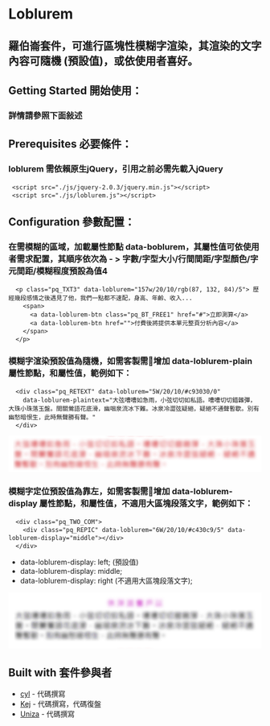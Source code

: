 # Loblurem
## 羅伯崙套件，可進行區塊性模糊字渲染，其渲染的文字內容可隨機 (預設值)，或依使用者喜好。

## Getting Started 開始使用：
### 詳情請參照下面敍述

## Prerequisites 必要條件：
### loblurem 需依賴原生jQuery，引用之前必需先載入jQuery
 ```
  <script src="./js/jquery-2.0.3/jquery.min.js"></script>
  <script src="./js/loblurem.js"></script>
 ```

## Configuration 參數配置：
### 在需模糊的區域，加載屬性節點 data-boblurem，其屬性值可依使用者需求配置，其順序依次為 - > 字數/字型大小/行間間距/字型顏色/字元間距/模糊程度預設為值4
```
  <p class="pq_TXT3" data-loblurem="157w/20/10/rgb(87, 132, 84)/5"> 歷經幾段感情之後遇見了他，我們一點都不速配，身高、年齡、收入...
    <span>
      <a data-loblurem-btn class="pq_BT_FREE1" href="#">立即測算</a>
      <a data-loblurem-btn href="">付費後將提供本單元整頁分析內容</a>
    </span>
  </p>
```
### 模糊字渲染預設值為隨機，如需客製需增加 data-loblurem-plain 屬性節點，和屬性值，範例如下：
```
  <div class="pq_RETEXT" data-loblurem="5W/20/10/#c93030/0"
    data-loblurem-plaintext="大弦嘈嘈如急雨，小弦切切如私語。嘈嘈切切錯雜彈，大珠小珠落玉盤。間關鶯語花底滑，幽咽泉流冰下難。冰泉冷澀弦疑絕，疑絕不通聲暫歇。別有幽愁暗恨生，此時無聲勝有聲。"
  </div>
```
![範例圖檔](/images/loblurem/examples1.png?raw=true "Title")

### 模糊字定位預設值為靠左，如需客製需增加 data-loblurem-display 屬性節點，和屬性值，不適用大區塊段落文字，範例如下：
```
  <div class="pq_TWO_COM">
    <div class="pq_REPIC" data-loblurem="6W/20/10/#c430c9/5" data-loblurem-display="middle"></div>
  </div>
```
* data-loblurem-display: left; (預設值)
* data-loblurem-display: middle;
* data-loblurem-display: right (不適用大區塊段落文字);
  
![範例圖檔](/images/loblurem/examples2.png?raw=true "Title")
## Built with 套件參與者
* [cyl]() - 代碼撰寫
* [Kej]() - 代碼撰寫，代碼復盤
* [Uniza]() - 代碼撰寫
